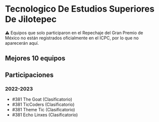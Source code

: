 # Tecnologico De Estudios Superiores De Jilotepec

:warning: Equipos que solo participaron en el Repechaje del Gran Premio de México no están registrados oficialmente en el ICPC, por lo que no aparecerán aquí.

## Mejores 10 equipos


## Participaciones

### 2022-2023

- #381 The Goat (Clasificatorio)
- #381 TicCoders (Clasificatorio)
- #381 Theme Tic (Clasificatorio)
- #381 Echo Linxes  (Clasificatorio)



